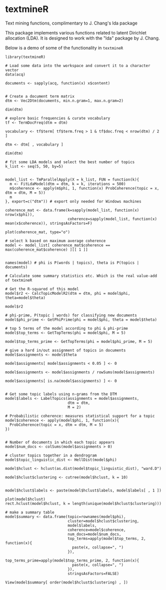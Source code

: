 # textmineR
Text mining functions, complimentary to J. Chang's lda package

This package implements various functions related to latent Dirichlet allocation (LDA). It is designed to work with the "lda" package by J. Chang.

Below is a demo of some of the functionality in `textmineR`


    library(textmineR)
    
    # Load some data into the workspace and convert it to a character vector
    data(acq)
    
    documents <- sapply(acq, function(x) x$content)
    
    
    # Create a document term matrix
    dtm <- Vec2Dtm(documents, min.n.gram=1, max.n.gram=2)
    
    dim(dtm)
    
    # explore basic frequencies & curate vocabulary
    tf <- TermDocFreq(dtm = dtm)
    
    vocabulary <- tf$term[ tf$term.freq > 1 & tf$doc.freq < nrow(dtm) / 2 ]
    
    dtm <- dtm[ , vocabulary ]
    
    dim(dtm)
    
    # fit some LDA models and select the best number of topics
    k_list <- seq(5, 50, by=5)
    
    
    model_list <- TmParallelApply(X = k_list, FUN = function(k){
      m <- FitLdaModel(dtm = dtm, k = k, iterations = 500)
      m$coherence <- apply(m$phi, 1, function(x) ProbCoherence(topic = x, dtm = dtm, M = 5))
      m
    }, export=c("dtm")) # export only needed for Windows machines
    
    coherence_mat <- data.frame(k=sapply(model_list, function(x) nrow(x$phi)), 
                                coherence=sapply(model_list, function(x) mean(x$coherence)), stringsAsFactors=F)
    
    plot(coherence_mat, type="o")
    
    # select k based on maximum average coherence
    model <- model_list[ coherence_mat$coherence == max(coherence_mat$coherence) ][[ 1 ]]

    
    names(model) # phi is P(words | topics), theta is P(topics | documents)
    
    # Calculate some summary statistics etc. Which is the real value-add of textmineR
    
    # Get the R-squared of this model
    model$r2 <- CalcTopicModelR2(dtm = dtm, phi = model$phi, theta=model$theta)
    
    model$r2
    
    # phi-prime, P(topic | words) for classifying new documents
    model$phi_prime <- GetPhiPrime(phi = model$phi, theta = model$theta)
    
    # top 5 terms of the model according to phi & phi-prime
    model$top_terms <- GetTopTerms(phi = model$phi, M = 5)
    
    model$top_terms_prime <- GetTopTerms(phi = model$phi_prime, M = 5)
    
    # give a hard in/out assignment of topics in documents
    model$assignments <- model$theta
    
    model$assignments[ model$assignments < 0.05 ] <- 0
    
    model$assignments <- model$assignments / rowSums(model$assignments)
    
    model$assignments[ is.na(model$assignments) ] <- 0
    
    
    # Get some topic labels using n-grams from the DTM
    model$labels <- LabelTopics(assignments = model$assignments, 
                                dtm = dtm,
                                M = 2)
    
    # Probabilistic coherence: measures statistical support for a topic
    model$coherence <- apply(model$phi, 1, function(x){
      ProbCoherence(topic = x, dtm = dtm, M = 5)
    })
    
    
    # Number of documents in which each topic appears
    model$num_docs <- colSums(model$assignments > 0)
    
    # cluster topics together in a dendrogram
    model$topic_linguistic_dist <- HellDist(model$phi)
    
    model$hclust <- hclust(as.dist(model$topic_linguistic_dist), "ward.D")
    
    model$hclust$clustering <- cutree(model$hclust, k = 10)

    
    model$hclust$labels <- paste(model$hclust$labels, model$labels[ , 1 ])
    
    plot(model$hclust)
    rect.hclust(model$hclust, k = length(unique(model$hclust$clustering)))
    
    # make a summary table
    model$summary <- data.frame(topic=rownames(model$phi),
                                cluster=model$hclust$clustering,
                                model$labels,
                                coherence=model$coherence,
                                num_docs=model$num_docs,
                                top_terms=apply(model$top_terms, 2, function(x){
                                  paste(x, collapse=", ")
                                }),
                                top_terms_prime=apply(model$top_terms_prime, 2, function(x){
                                  paste(x, collapse=", ")
                                }),
                                stringsAsFactors=FALSE)
    
    View(model$summary[ order(model$hclust$clustering) , ])